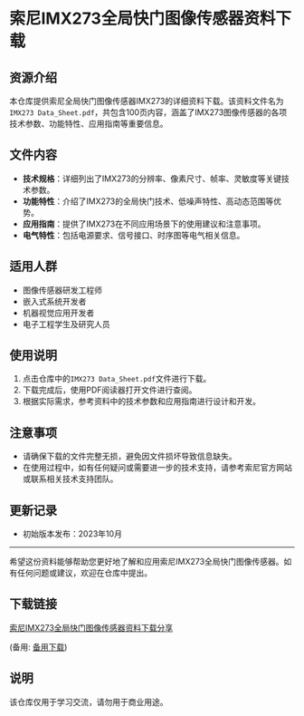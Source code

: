 # 索尼IMX273全局快门图像传感器资料下载

## 资源介绍

本仓库提供索尼全局快门图像传感器IMX273的详细资料下载。该资料文件名为`IMX273 Data_Sheet.pdf`，共包含100页内容，涵盖了IMX273图像传感器的各项技术参数、功能特性、应用指南等重要信息。

## 文件内容

- **技术规格**：详细列出了IMX273的分辨率、像素尺寸、帧率、灵敏度等关键技术参数。
- **功能特性**：介绍了IMX273的全局快门技术、低噪声特性、高动态范围等优势。
- **应用指南**：提供了IMX273在不同应用场景下的使用建议和注意事项。
- **电气特性**：包括电源要求、信号接口、时序图等电气相关信息。

## 适用人群

- 图像传感器研发工程师
- 嵌入式系统开发者
- 机器视觉应用开发者
- 电子工程学生及研究人员

## 使用说明

1. 点击仓库中的`IMX273 Data_Sheet.pdf`文件进行下载。
2. 下载完成后，使用PDF阅读器打开文件进行查阅。
3. 根据实际需求，参考资料中的技术参数和应用指南进行设计和开发。

## 注意事项

- 请确保下载的文件完整无损，避免因文件损坏导致信息缺失。
- 在使用过程中，如有任何疑问或需要进一步的技术支持，请参考索尼官方网站或联系相关技术支持团队。

## 更新记录

- 初始版本发布：2023年10月

---

希望这份资料能够帮助您更好地了解和应用索尼IMX273全局快门图像传感器。如有任何问题或建议，欢迎在仓库中提出。

## 下载链接
[索尼IMX273全局快门图像传感器资料下载分享]() 

(备用: [备用下载](https://pan.baidu.com/s/1g-TWDHhUpNtCe_A-c8VRjQ?pwd=1234))

## 说明

该仓库仅用于学习交流，请勿用于商业用途。
